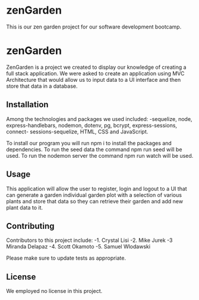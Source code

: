 # zenGarden

This is our zen garden project for our software development bootcamp. 

# zenGarden

ZenGarden is a project we created to display our knowledge of creating a full stack application. We were asked to create an application using MVC Architecture that would allow us to input data to a UI interface and then store that data in a database. 
## Installation

Among the technologies and packages we used included:
-sequelize, node, express-handlebars, nodemon, dotenv, pg, bcrypt, express-sessions, connect- sessions-sequelize, HTML, CSS and JavaScript.

To install our program you will run npm i to install the packages and dependencies.
To run the seed data the command npm run seed will be used.
To run the nodemon server the command npm run watch will be used.

## Usage

This application will allow the user to register, login and logout to a UI that can generate a garden individual garden plot with a selection of various plants and store that data so they can retrieve their garden and add new plant data to it.

## Contributing

Contributors to this project include:
-1. Crystal Lisi
-2. Mike Jurek
-3 Miranda Delapaz
-4. Scott Okamoto
-5. Samuel Wlodawski

Please make sure to update tests as appropriate.

## License

We employed no license in this project.